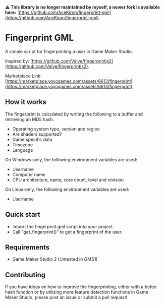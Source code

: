 **⚠️ This library is no longer maintained by myself, a newer fork is available here:** [https://github.com/AceKiron/fingerprint-gml](https://github.com/AceKiron/fingerprint-gml)

# Fingerprint GML

A simple script for fingerprinting a user in Game Maker Studio.

Inspired by: [https://github.com/Valve/fingerprintjs2](https://github.com/Valve/fingerprintjs2).

Marketplace Link: [https://marketplace.yoyogames.com/assets/6613/fingerprint](https://marketplace.yoyogames.com/assets/6613/fingerprint)

## How it works

The fingerprint is calculated by writing the following to a buffer and retrieving an MD5 hash.

- Operating system type, version and region
- Are shaders supported?
- Game specific data
- Timezone
- Language

On Windows-only, the following environment variables are used:
- Username
- Computer name
- CPU architecture, name, core count, level and revision

On Linux-only, the following environment variables are used:
- Username

## Quick start

- Import the fingerprint.gml script into your project.
- Call "get_fingerprint()" to get a fingerprint of the user.

## Requirements

* Game Maker Studio 2 (Untested in GMS1)

## Contributing

If you have ideas on how to improve the fingerprinting, either with a better hash function or by utilizing more feature detection functions in Game Maker Studio, please post an issue or submit a pull request!
